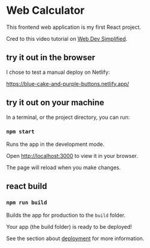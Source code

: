 # Web Calculator

This frontend web application is my first React project.

Cred to this video tutorial on [Web Dev Simplified](https://www.youtube.com/watch?v=DgRrrOt0Vr8).

## try it out in the browser

I chose to test a manual deploy on Netlify:

https://blue-cake-and-purple-buttons.netlify.app/

## try it out on your machine

In a terminal, or the project directory, you can run:

### `npm start`

Runs the app in the development mode.

Open [http://localhost:3000](http://localhost:3000) to view it in your browser.

The page will reload when you make changes.

## react build

### `npm run build`

Builds the app for production to the `build` folder.

Your app (the build folder) is ready to be deployed!

See the section about [deployment](https://facebook.github.io/create-react-app/docs/deployment) for more information.
